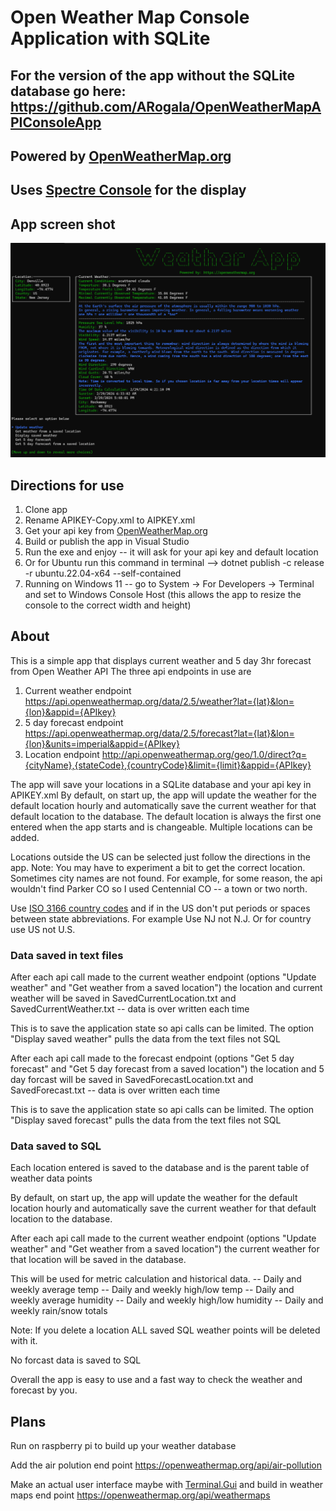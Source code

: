 # Open Weather Map Console Application with SQLite

## For the version of the app without the SQLite database go here: https://github.com/ARogala/OpenWeatherMapAPIConsoleApp
## Powered by [OpenWeatherMap.org](https://openweathermap.org/)
## Uses [Spectre Console](https://github.com/spectreconsole/spectre.console) for the display

## App screen shot

![App screen shot](AppScreenShot.png "App screen shot")

## Directions for use

1. Clone app
2. Rename APIKEY-Copy.xml to AIPKEY.xml
3. Get your api key from [OpenWeatherMap.org](https://openweathermap.org/)
3. Build or publish the app in Visual Studio
4. Run the exe and enjoy -- it will ask for your api key and default location
5. Or for Ubuntu run this command in terminal --> dotnet publish -c release -r ubuntu.22.04-x64 --self-contained
6. Running on Windows 11 -- go to System -> For Developers -> Terminal and set to Windows Console Host (this allows the app to resize the console to the correct width and height)

## About
This is a simple app that displays current weather and 5 day 3hr forecast from Open Weather API
The three api endpoints in use are 

1. Current weather endpoint https://api.openweathermap.org/data/2.5/weather?lat={lat}&lon={lon}&appid={APIkey}
2. 5 day forecast endpoint https://api.openweathermap.org/data/2.5/forecast?lat={lat}&lon={lon}&units=imperial&appid={APIkey}
3. Location endpoint http://api.openweathermap.org/geo/1.0/direct?q={cityName},{stateCode},{countryCode}&limit={limit}&appid={APIkey}

The app will save your locations in a SQLite database and your api key in APIKEY.xml
By default, on start up, the app will update the weather for the default location hourly and automatically save the current weather for that default location to the database.
The default location is always the first one entered when the app starts and is changeable.
Multiple locations can be added. 

Locations outside the US can be selected just follow the directions in the app.
Note: You may have to experiment a bit to get the correct location. Sometimes city names are not found.
For example, for some reason, the api wouldn't find Parker CO so I used Centennial CO -- a town or two north. 

Use [ISO 3166 country codes](https://en.wikipedia.org/wiki/List_of_ISO_3166_country_codes) and if in the US don't put periods or spaces between 
state abbreviations. For example Use NJ not N.J. Or for country use US not U.S. 

### Data saved in text files
After each api call made to the current weather endpoint (options "Update weather" and "Get weather from a saved location") 
the location and current weather will be saved in SavedCurrentLocation.txt and SavedCurrentWeather.txt -- data is over written each time

This is to save the application state so api calls can be limited. The option "Display saved weather" pulls the data from the text files not SQL

After each api call made to the forecast endpoint (options "Get 5 day forecast" and "Get 5 day forecast from a saved location") 
the location and 5 day forcast will be saved in SavedForecastLocation.txt and SavedForecast.txt -- data is over written each time

This is to save the application state so api calls can be limited. The option "Display saved forecast" pulls the data from the text files not SQL

### Data saved to SQL
Each location entered is saved to the database and is the parent table of weather data points

By default, on start up, the app will update the weather for the default location hourly and automatically save the current weather for that default location to the database.

After each api call made to the current weather endpoint (options "Update weather" and "Get weather from a saved location") the current weather for that location will be saved in the database.

This will be used for metric calculation and historical data.
	-- Daily and weekly average temp
	-- Daily and weekly high/low temp
	-- Daily and weekly average humidity
	-- Daily and weekly high/low humidity
	-- Daily and weekly rain/snow totals

Note: If you delete a location ALL saved SQL weather points will be deleted with it.

No forcast data is saved to SQL

Overall the app is easy to use and a fast way to check the weather and forecast by you.

## Plans
Run on raspberry pi to build up your weather database

Add the air polution end point https://openweathermap.org/api/air-pollution 

Make an actual user interface maybe with [Terminal.Gui](https://github.com/gui-cs/Terminal.Gui) and build in weather maps end point https://openweathermap.org/api/weathermaps


